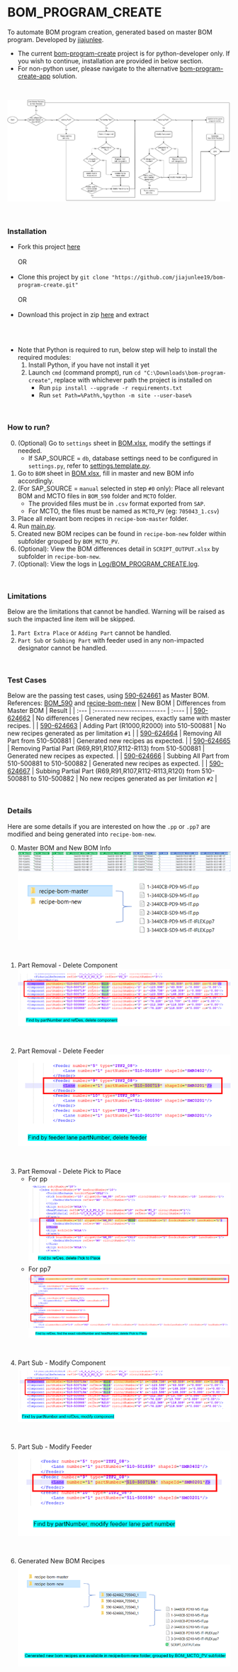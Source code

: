 # BOM_PROGRAM_CREATE
To automate BOM program creation, generated based on master BOM program. Developed by [jiajunlee](https://github.com/jiajunlee19).
- The current [bom-program-create](https://github.com/jiajunlee19/bom-program-create) project is for python-developer only. If you wish to continue, installation are provided in below section.
- For non-python user, please navigate to the alternative [bom-program-create-app](https://github.com/jiajunlee19/bom-program-create-app) solution.

<br>

![flowchart.png](Misc/flowchart.png)

<br>

### Installation
- Fork this project [here](https://github.com/jiajunlee19/bom-program-create/fork)
<br><br>
    OR
<br><br> 
- Clone this project by `git clone "https://github.com/jiajunlee19/bom-program-create.git"`
<br><br>
    OR
<br><br> 
- Download this project in zip [here](https://github.com/jiajunlee19/bom-program-create/archive/refs/heads/master.zip) and extract

<br><br> 
- Note that Python is required to run, below step will help to install the required modules:
    1. Install Python, if you have not install it yet
    2. Launch `cmd` (command prompt), run `cd "C:\Downloads\bom-program-create"`, replace with whichever path the project is installed on
        - Run `pip install --upgrade -r requirements.txt`
        - Run `set Path=%Path%,%python -m site --user-base%`

<br>

### How to run?
0. (Optional) Go to `settings` sheet in [BOM.xlsx](BOM.xlsx), modify the settings if needed.
    - If SAP_SOURCE = `db`, database settings need to be configured in `settings.py`, refer to [settings.template.py](settings.template.py).
1. Go to `BOM` sheet in [BOM.xlsx](BOM.xlsx), fill in master and new BOM info accordingly.
2. (For SAP_SOURCE = `manual` selected in step `#0` only): Place all relevant BOM and MCTO files in `BOM_590` folder and `MCTO` folder.
    - The provided files must be in `.csv` format exported from `SAP`.
    - For MCTO, the files must be named as `MCTO`_`PV` (eg: `705043_1.csv`)
3. Place all relevant bom recipes in `recipe-bom-master` folder.
4. Run [main.py](main.py).
5. Created new BOM recipes can be found in `recipe-bom-new` folder within subfolder grouped by `BOM_MCTO_PV`.
6. (Optional): View the BOM differences detail in `SCRIPT_OUTPUT.xlsx` by subfolder in `recipe-bom-new`.
7. (Optional): View the logs in [Log/BOM_PROGRAM_CREATE.log](Log/BOM_PROGRAM_CREATE.log).

<br>

### Limitations
Below are the limitations that cannot be handled. Warning will be raised as such the impacted line item will be skipped.
1. `Part Extra Place` or `Adding Part` cannot be handled.
2. `Part Sub` or `Subbing Part` with feeder used in any non-impacted designator cannot be handled.

<br>

### Test Cases
Below are the passing test cases, using [590-624661](BOM_590/590-624661.csv) as Master BOM.
References: [BOM_590](BOM_590/) and [recipe-bom-new](recipe-bom-new/)
| New BOM                              | Differences from Master BOM | Result                                                   |
| :---                                 | :-------------------------  | :----                                                    |
| [590-624662](BOM_590/590-624662.csv) | No differences              | Generated new recipes, exactly same with master recipes. |
| [590-624663](BOM_590/590-624663.csv) | Adding Part (R1000,R2000) into 510-500881              | No new recipes generated as per limitation `#1`          |
| [590-624664](BOM_590/590-624664.csv) | Removing All Part from 510-500881                | Generated new recipes as expected.                       |
| [590-624665](BOM_590/590-624665.csv) | Removing Partial Part (R69,R91,R107,R112-R113) from 510-500881              | Generated new recipes as expected.                       |
| [590-624666](BOM_590/590-624666.csv) | Subbing All Part from 510-500881 to 510-500882              | Generated new recipes as expected.                       |
| [590-624667](BOM_590/590-624667.csv) | Subbing Partial Part (R69,R91,R107,R112-R113,R120) from 510-500881 to 510-500882              | No new recipes generated as per limitation `#2`          |

<br>

### Details
Here are some details if you are interested on how the `.pp` or `.pp7` are modified and being generated into `recipe-bom-new`.

0. Master BOM and New BOM Info
    <br>
    ![Master BOM and New BOM Info.png](Misc/0.%20Master%20BOM%20and%20New%20BOM%20Info.PNG)
    <br>
    ![Place BOM recipes.png](Misc/0.%20Place%20BOM%20recipes.PNG)

<br>

1. Part Removal - Delete Component
    <br>
    ![Part Removal - Delete Component.png](Misc/1.%20Part%20Removal%20-%20Delete%20Component.PNG)

<br>

2. Part Removal - Delete Feeder
    <br>
    ![Part Removal -Delete Feeder.png](Misc/2.%20Part%20Removal%20-%20Delete%20Feeder.PNG)

<br>

3. Part Removal - Delete Pick to Place
    * For pp
        <br>
        ![Part Removal - Delete Pick to Place.png](Misc/3.%20Part%20Removal%20-%20Delete%20Pick%20to%20Place.PNG)
        <br>
    * For pp7
        <br>
        ![Part Removal - Delete Pick to Place pp7.png](Misc/3.%20Part%20Removal%20-%20Delete%20Pick%20to%20Place%20pp7.PNG)

<br>

4. Part Sub - Modify Component
    <br>
    ![Part Sub - Modify Component.png](Misc/4.%20Part%20Sub%20-%20Modify%20Component.PNG)

<br>

5. Part Sub - Modify Feeder
    <br>
    ![Part Sub - Modify Feeder.png](Misc/5.%20Part%20Sub%20-%20Modify%20Feeder.PNG)

<br>

6. Generated New BOM Recipes
    <br>
    ![Generated BOM Recipes.png](Misc/6.%20Generated%20BOM%20Recipes.PNG)

<br>